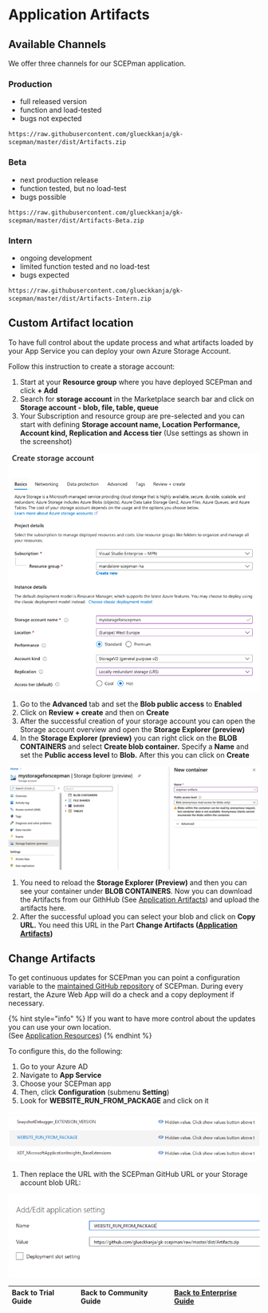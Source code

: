 # Application Artifacts

## Available Channels

We offer three channels for our SCEPman application.

### Production

* full released version
* function and load-tested
* bugs not expected

```text
https://raw.githubusercontent.com/glueckkanja/gk-scepman/master/dist/Artifacts.zip
```

### Beta

* next production release
* function tested, but no load-test
* bugs possible

```text
https://raw.githubusercontent.com/glueckkanja/gk-scepman/master/dist/Artifacts-Beta.zip
```

### Intern

* ongoing development
* limited function tested and no load-test
* bugs expected

```text
https://raw.githubusercontent.com/glueckkanja/gk-scepman/master/dist/Artifacts-Intern.zip
```

## Custom Artifact location

To have full control about the update process and what artifacts loaded by your App Service you can deploy your own Azure Storage Account.

Follow this instruction to create a storage account:

1. Start at your **Resource group** where you have deployed SCEPman and click **+ Add**
2. Search for **storage account** in the Marketplace search bar and click on **Storage account - blob, file, table, queue**
3. Your Subscription and resource group are pre-selected and you can start with defining **Storage account name, Location Performance, Account kind, Replication and Access tier** \(Use settings as shown in the screenshot\)

![](../../.gitbook/assets/image.png)

1. Go to the **Advanced** tab and set the **Blob public access** to **Enabled**  
2. Click on **Review + create** and then on **Create**  
3. After the successful creation of your storage account you can open the Storage account overview and open the **Storage Explorer \(preview\)**  
4. In the **Storage Explorer \(preview\)** you can right click on the **BLOB CONTAINERS** and select **Create blob container.** Specify a **Name** and set the **Public access level** to **Blob.** After this you can click on **Create**

![](../../.gitbook/assets/screenshot-2020-07-09-at-17.20.42.png)

1. You need to reload the **Storage Explorer \(Preview\)** and then you can see your container under **BLOB CONTAINERS**. Now you can download the Artifacts from our GithHub \(See [Application Artifacts](application-artifacts.md#available-channels)\) and upload the artifacts here.  
2. After the successful upload you can select your blob and click on **Copy URL.** You need this URL in the Part **Change Artifacts \(**[**Application Artifacts**](application-artifacts.md#change-artifacts)**\)**

## Change Artifacts

To get continuous updates for SCEPman you can point a configuration variable to the [maintained GitHub repository](https://github.com/glueckkanja/gk-scepman) of SCEPman. During every restart, the Azure Web App will do a check and a copy deployment if necessary.

{% hint style="info" %}
If you want to have more control about the updates you can use your own location.  
\(See [Application Resources](application-artifacts.md#custom-artifact-location)\)
{% endhint %}

To configure this, do the following:

1. Go to your Azure AD
2. Navigate to **App Service**
3. Choose your SCEPman app
4. Then, click **Configuration** \(submenu **Setting**\)
5. Look for **WEBSITE\_RUN\_FROM\_PACKAGE** and click on it

![](../../.gitbook/assets/scepman_optional2%20%281%29.png)

1. Then replace the URL with the SCEPman GitHub URL or your Storage account blob URL:

![](../../.gitbook/assets/scepman_optional3%20%281%29%20%282%29%20%282%29.png)

| Back to Trial Guide | Back to Community Guide | ​[Back to Enterprise Guide](../../getting-started/enterprise-guide.md#step-4-deploy-storage-account-and-change-artifacts)​ |
| :--- | :--- | :--- |


